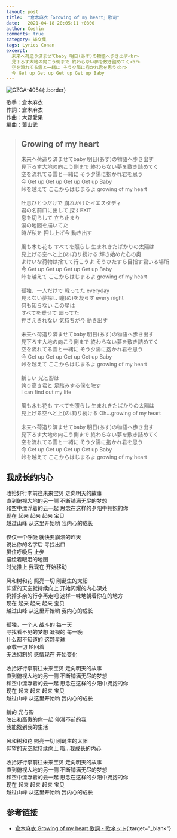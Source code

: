 ```yaml
---
layout: post
title:  "倉木麻衣「Growing of my heart」歌词"
date:   2021-04-18 20:05:11 +0800
author: Coshin
comments: true
category: 译文集
tags: Lyrics Conan
excerpt:
  未来へ荷造り済ませてbaby 明日(あす)の物語へ歩き出す<br>
  見下ろす大地の向こう側まで 終わらない夢を敷き詰めてく<br>
  空を流れてる雲と一緒に そう夕陽に抱かれ君を思う<br>
  今 Get up Get up Get up Get up Baby
---
```

![GZCA-4054](https://www.mai-kuraki.com/jacket/sg/GZCA-4054.jpg){:.border}

歌手：倉木麻衣<br>
作詞：倉木麻衣<br>
作曲：大野愛果<br>
編曲：葉山武

<blockquote class="original">
  <h2>Growing of my heart</h2>
  <p>
    未来へ荷造り済ませてbaby 明日(あす)の物語へ歩き出す<br>
    見下ろす大地の向こう側まで 終わらない夢を敷き詰めてく<br>
    空を流れてる雲と一緒に そう夕陽に抱かれ君を思う<br>
    今 Get up Get up Get up Get up Baby<br>
    峠を越えて ここからはじまるよ growing of my heart<br>
    <br>
    吐息ひとつだけで 崩れかけたイエスタディ<br>
    君の名前口に出して 探すEXIT<br>
    息を切らして 立ち止まり<br>
    涙の地図を描いてた<br>
    時が私を 押し上げ今 動き出す<br>
    <br>
    風も木も花も すべてを照らし 生まれきたばかりの太陽は<br>
    見上げる空へと上(のぼ)り続ける 輝き始めた心の奥<br>
    よけいな荷物は捨てて行こうよ そうひたすら目指す君いる場所<br>
    今 Get up Get up Get up Get up Baby<br>
    峠を越えて ここからはじまるよ growing of my heart<br>
    <br>
    孤独、一人だけで 戦ってた everyday<br>
    見えない夢探し 瞳(め)を凝らす every night<br>
    何も知らない この星は<br>
    すべてを乗せて 廻ってた<br>
    押さえきれない 気持ちが今 動き出す<br>
    <br>
    未来へ荷造り済ませてbaby 明日(あす)の物語へ歩き出す<br>
    見下ろす大地の向こう側まで 終わらない夢を敷き詰めてく<br>
    空を流れてる雲と一緒に そう夕陽に抱かれ君を思う<br>
    今 Get up Get up Get up Get up Baby<br>
    峠を越えて ここからはじまるよ growing of my heart<br>
    <br>
    新しい 光と影は<br>
    誇り高き君と 足踏みする僕を映す<br>
    I can find out my life<br>
    <br>
    風も木も花も すべてを照らし 生まれきたばかりの太陽は<br>
    見上げる空へと上(のぼ)り続ける Oh...growing of my heart<br>
    <br>
    未来へ荷造り済ませてbaby 明日(あす)の物語へ歩き出す<br>
    見下ろす大地の向こう側まで 終わらない夢を敷き詰めてく<br>
    空を流れてる雲と一緒に そう夕陽に抱かれ君を思う<br>
    今 Get up Get up Get up Get up Baby<br>
    峠を越えて ここからはじまるよ growing of my heart
  </p>
</blockquote>

<div class="translation">
  <h2>我成长的内心</h2>
  <p>
    收拾好行李前往未来宝贝 走向明天的故事<br>
    直到俯视大地的另一侧 不断铺满无尽的梦想<br>
    和空中漂浮着的云一起 思念在这样的夕阳中拥抱的你<br>
    现在 起来 起来 起来 宝贝<br>
    越过山峰 从这里开始哟 我内心的成长<br>
    <br>
    仅仅一个呼吸 就快要崩溃的昨天<br>
    说出你的名字后 寻找出口<br>
    屏住呼吸后 止步<br>
    描绘着眼泪的地图<br>
    时光推上 我现在 开始移动<br>
    <br>
    风和树和花 照亮一切 刚诞生的太阳<br>
    仰望的天空就持续向上 开始闪耀的内心深处<br>
    扔掉多余的行李再走吧 这样一味地朝着你在的地方<br>
    现在 起来 起来 起来 宝贝<br>
    越过山峰 从这里开始哟 我内心的成长<br>
    <br>
    孤独，一个人 战斗的 每一天<br>
    寻找看不见的梦想 凝视的 每一晚<br>
    什么都不知道的 这颗星球<br>
    承载一切 轮回着<br>
    无法抑制的 感情现在 开始变化<br>
    <br>
    收拾好行李前往未来宝贝 走向明天的故事<br>
    直到俯视大地的另一侧 不断铺满无尽的梦想<br>
    和空中漂浮着的云一起 思念在这样的夕阳中拥抱的你<br>
    现在 起来 起来 起来 宝贝<br>
    越过山峰 从这里开始哟 我内心的成长<br>
    <br>
    新的 光与影<br>
    映出和高傲的你一起 停滞不前的我<br>
    我能找到我的生活<br>
    <br>
    风和树和花 照亮一切 刚诞生的太阳<br>
    仰望的天空就持续向上 哦…我成长的内心<br>
    <br>
    收拾好行李前往未来宝贝 走向明天的故事<br>
    直到俯视大地的另一侧 不断铺满无尽的梦想<br>
    和空中漂浮着的云一起 思念在这样的夕阳中拥抱的你<br>
    现在 起来 起来 起来 宝贝<br>
    越过山峰 从这里开始哟 我内心的成长
  </p>
</div>

## 参考链接

* [倉木麻衣 Growing of my heart 歌詞 - 歌ネット](https://www.uta-net.com/song/35382/){:target="_blank"}
